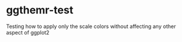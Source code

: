 # ggthemr-test
Testing how to apply only the scale colors without affecting any other aspect of ggplot2

